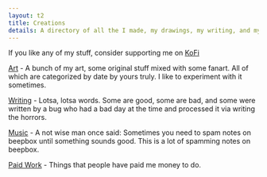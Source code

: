```yaml
---
layout: t2
title: Creations
details: A directory of all the I made, my drawings, my writing, and my music. As well as my paid work.
---
```


If you like any of my stuff, consider supporting me on [KoFi](https://ko-fi.com/mechagic)

[Art](art) - A bunch of my art, some original stuff mixed with some fanart. All of which are categorized by date by yours truly. I like to experiment with it sometimes.

[Writing](writing) - Lotsa, lotsa words. Some are good, some are bad, and some were written by a bug who had a bad day at the time and processed it via writing the horrors.

[Music](music) - A not wise man once said: Sometimes you need to spam notes on beepbox until something sounds good. This is a lot of spamming notes on beepbox.

[Paid Work](paid_work) - Things that people have paid me money to do.

